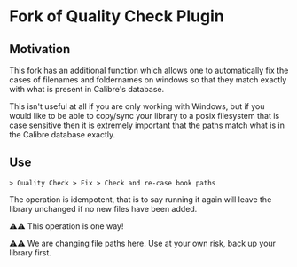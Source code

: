 # Fork of Quality Check Plugin

## Motivation

This fork has an additional function which allows one to automatically fix the cases of filenames and foldernames on windows so that they match exactly with what is present in Calibre's database.

This isn't useful at all if you are only working with Windows, but if you would like to be able to copy/sync your library to a posix filesystem that is case sensitive then it is extremely important that the paths match what is in the Calibre database exactly.

## Use

`> Quality Check > Fix > Check and re-case book paths`

The operation is idempotent, that is to say running it again will leave the library unchanged if no new files have been added.

⚠️⚠️ This operation is one way!

⚠️⚠️ We are changing file paths here. Use at your own risk, back up your library first.
